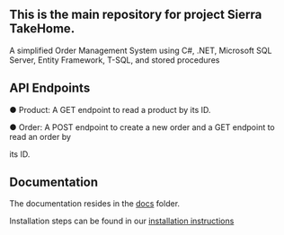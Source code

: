 ## This is the main repository for project Sierra TakeHome. 

A simplified Order Management System using C#, .NET, Microsoft SQL Server, Entity Framework, T-SQL, and stored procedures

## API Endpoints 

● Product: A GET endpoint to read a product by its ID. 

● Order: A POST endpoint to create a new order and a GET endpoint to read an order by 

its ID. 

## Documentation

The documentation resides in the [docs](./docs/index.md) folder.

Installation steps can be found in our
[installation instructions](./docs/first-steps/installation.md)